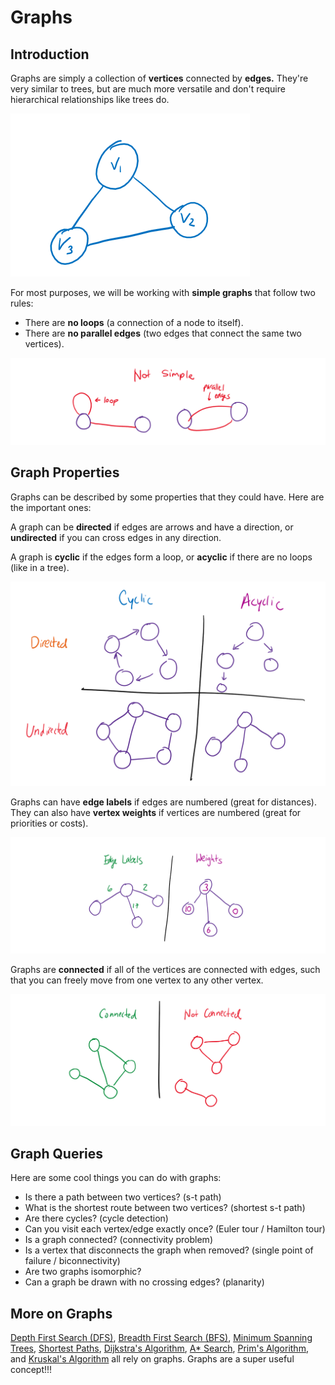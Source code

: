 # Graphs

## Introduction

Graphs are simply a collection of **vertices** connected by **edges.** They're very similar to trees, but are much more versatile and don't require hierarchical relationships like trees do.

![A very simple graph.](../.gitbook/assets/image%20%2835%29.png)

For most purposes, we will be working with **simple graphs** that follow two rules:

* There are **no loops** \(a connection of a node to itself\).
* There are **no parallel edges** \(two edges that connect the same two vertices\).

![Don&apos;t make these graphs pls. Keep life simple!](../.gitbook/assets/image%20%2820%29.png)

## Graph Properties

Graphs can be described by some properties that they could have. Here are the important ones:

A graph can be **directed** if edges are arrows and have a direction, or **undirected** if you can cross edges in any direction.

A graph is **cyclic** if the edges form a loop, or **acyclic** if there are no loops \(like in a tree\).

![Direction vs. Cycles](../.gitbook/assets/image%20%281%29.png)

Graphs can have **edge labels** if edges are numbered \(great for distances\). They can also have **vertex weights** if vertices are numbered \(great for priorities or costs\).

![Edge labels vs. Weights](../.gitbook/assets/image%20%2817%29.png)

Graphs are **connected** if all of the vertices are connected with edges, such that you can freely move from one vertex to any other vertex.

![](../.gitbook/assets/image%20%2884%29.png)

## Graph Queries

Here are some cool things you can do with graphs:

* Is there a path between two vertices? \(s-t path\)
* What is the shortest route between two vertices? \(shortest s-t path\)
* Are there cycles? \(cycle detection\)
* Can you visit each vertex/edge exactly once? \(Euler tour / Hamilton tour\)
* Is a graph connected? \(connectivity problem\)
* Is a vertex that disconnects the graph when removed? \(single point of failure / biconnectivity\)
* Are two graphs isomorphic?
* Can a graph be drawn with no crossing edges? \(planarity\)

## More on Graphs

[Depth First Search \(DFS\)](../algorithms/searching/depth-first-search-dfs.md), [Breadth First Search \(BFS\)](../algorithms/searching/breadth-first-search-bfs.md), [Minimum Spanning Trees](../algorithms/minimum-spanning-trees/), [Shortest Paths](../algorithms/shortest-paths/), [Dijkstra's Algorithm](../algorithms/shortest-paths/dijkstras-algorithm.md), [A\* Search](../algorithms/shortest-paths/a-search.md), [Prim's Algorithm](../algorithms/minimum-spanning-trees/prims-algorithm.md), and [Kruskal's Algorithm](../algorithms/minimum-spanning-trees/kruskals-algorithm.md) all rely on graphs. Graphs are a super useful concept!!!

